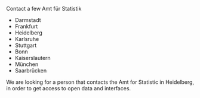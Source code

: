 Contact a few Amt für Statistik

* Darmstadt
* Frankfurt
* Heidelberg
* Karlsruhe
* Stuttgart
* Bonn
* Kaiserslautern
* München
* Saarbrücken

We are looking for a person that contacts the Amt for Statistic in Heidelberg,  in order to get access to open data and interfaces.
